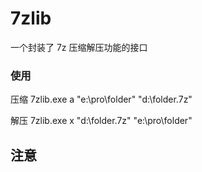# 7zlib
一个封装了 7z 压缩解压功能的接口

### 使用
压缩
7zlib.exe a "e:\pro\folder" "d:\folder.7z"

解压
7zlib.exe x "d:\folder.7z" "e:\pro\folder"

## 注意
